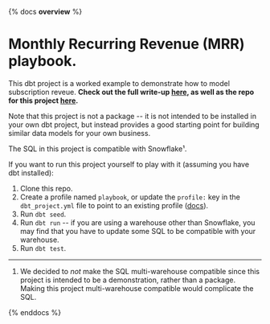 {% docs __overview__ %}
# Monthly Recurring Revenue (MRR) playbook.
This dbt project is a worked example to demonstrate how to model subscription
reveue. **Check out the full write-up [here](https://blog.getdbt.com/modeling-subscription-revenue/),
as well as the repo for this project [here](https://github.com/fishtown-analytics/mrr-playbook/).**

Note that this project is not a package -- it is not intended to be installed in
your own dbt project, but instead provides a good starting point for building
similar data models for your own business.

The SQL in this project is compatible with Snowflake¹.

If you want to run this project yourself to play with it (assuming you have
dbt installed):
1. Clone this repo.
2. Create a profile named `playbook`, or update the `profile:` key in the
`dbt_project.yml` file to point to an existing profile ([docs](https://docs.getdbt.com/docs/configure-your-profile)).
2. Run `dbt seed`.
3. Run `dbt run` -- if you are using a warehouse other than Snowflake, you may
find that you have to update some SQL to be compatible with your warehouse.
4. Run `dbt test`.

-----
1. We decided to _not_ make the SQL multi-warehouse compatible since this project
is intended to be a demonstration, rather than a package. Making this project
multi-warehouse compatible would complicate the SQL.

{% enddocs %}
